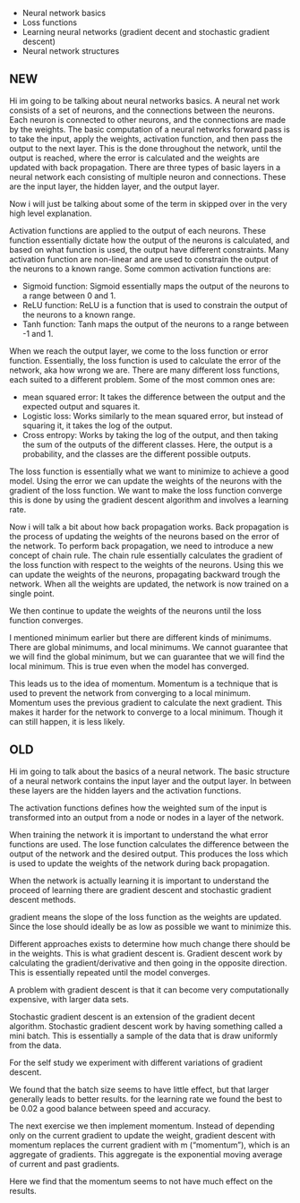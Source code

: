 - Neural network basics
- Loss functions
- Learning neural networks (gradient decent and stochastic gradient descent)
- Neural network structures

## NEW
Hi im going to be talking about neural networks basics.
A neural net work consists of a set of neurons, and the connections between the neurons.
Each neuron is connected to other neurons, and the connections are made by the weights.
The basic computation of a neural networks forward pass is to take the input, apply the weights, activation function, and then pass the output to the next layer.
This is the done throughout the network, until the output is reached, where the error is calculated and the weights are updated with back propagation.
There are three types of basic layers in a neural network each consisting of multiple neuron and connections.
These are the input layer, the hidden layer, and the output layer.

Now i will just be talking about some of the term in skipped over in the very high level explanation.

Activation functions are applied to the output of each neurons. 
These function essentially dictate how the output of the neurons is calculated, and based on what function is used, the output have different constraints.
Many activation function are non-linear and are used to constrain the output of the neurons to a known range.
Some common activation functions are:
- Sigmoid function: Sigmoid essentially maps the output of the neurons to a range between 0 and 1.
- ReLU function: ReLU is a function that is used to constrain the output of the neurons to a known range.
- Tanh function: Tanh maps the output of the neurons to a range between -1 and 1.

When we reach the output layer, we come to the loss function or error function.
Essentially, the loss function is used to calculate the error of the network, aka how wrong we are.
There are many different loss functions, each suited to a different problem. Some of the most common ones are:
- mean squared error: It takes the difference between the output and the expected output and squares it.
- Logistic loss: Works similarly to the mean squared error, but instead of squaring it, it takes the log of the output.
- Cross entropy: Works by taking the log of the output, and then taking the sum of the outputs of the different classes. Here, the output is a probability, and the classes are the different possible outputs.

The loss function is essentially what we want to minimize to achieve a good model.
Using the error we can update the weights of the neurons with the gradient of the loss function.
We want to make the loss function converge this is done by using the gradient descent algorithm and involves a learning rate.
<!-- 
The idea of the gradient descent algorithm is to keep updating the weights of the neurons until the loss function converges, but each update is done by taking the gradient of the loss function with respect to the weights. Idealy this becomes smaller and smaller the closer we get to the minimum. -->

Now i will talk a bit about how back propagation works.
Back propagation is the process of updating the weights of the neurons based on the error of the network.
To perform back propagation, we need to introduce a new concept of chain rule.
The chain rule essentially calculates the gradient of the loss function with respect to the weights of the neurons. 
Using this we can update the weights of the neurons, propagating backward trough the network. When all the weights are updated, the network is now trained on a single point.

We then continue to update the weights of the neurons until the loss function converges.

I mentioned minimum earlier but there are different kinds of minimums.
There are global minimums, and local minimums.
We cannot guarantee that we will find the global minimum, but we can guarantee that we will find the local minimum.
This is true even when the model has converged.

This leads us to the idea of momentum.
Momentum is a technique that is used to prevent the network from converging to a local minimum.
Momentum uses the previous gradient to calculate the next gradient. This makes it harder for the network to converge to a local minimum.
Though it can still happen, it is less likely.



## OLD
Hi im going to talk about the basics of a neural network.
The basic structure of a neural network contains the input layer and the output layer. In between these layers are the hidden layers and the activation functions.

The activation functions defines how the weighted sum of the input is transformed into an output from a node or nodes in a layer of the network.

When training the network it is important to understand the what error functions are used. The lose function calculates the difference between the output of the network and the desired output. This produces the loss which is used to update the weights of the network during back propagation.

When the network is actually learning it is important to understand the proceed of learning there are gradient descent and stochastic gradient descent methods. 

gradient means the slope of the loss function as the weights are updated. Since the lose should ideally be as low as possible we want to minimize this.

Different approaches exists to determine how much change there should be in the weights. This is what gradient descent is. Gradient descent work by calculating the gradient/derivative and then going in the opposite direction. This is essentially repeated until the model converges. 

A problem with gradient descent is that it can become very computationally expensive, with larger data sets.

Stochastic gradient descent is an extension of the gradient decent algorithm. Stochastic gradient descent work by having something called a mini batch. This is essentially a sample of the data that is draw uniformly from the data.

For the self study we experiment with different variations of gradient descent.

We found that the batch size seems to have little effect, but that larger generally leads to better results.
for the learning rate we found the best to be 0.02 a good balance between speed and accuracy.

The next exercise we then implement momentum.
Instead of depending only on the current gradient to update the weight, gradient descent with momentum replaces the current gradient with m (“momentum”), which is an aggregate of gradients. This aggregate is the exponential moving average of current and past gradients.

Here we find that the momentum seems to not have much effect on the results.
